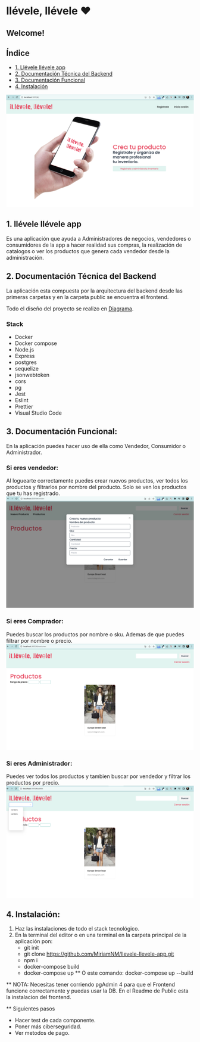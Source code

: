 # llévele, llévele ♥︎

## Welcome!

## Índice

* [1. Llévele llévele app](#1-Llévele-llévele-app)
* [2. Documentación Técnica del Backend](#2-Documentación-Técnica-del-Backend)
* [3. Documentación Funcional](#3-Documentación-Funcional)
* [4. Instalación](#4-Instalación)

![llevele-llevele](https://raw.githubusercontent.com/MiriamNM/llevele-llevele-app/main/public/src/Assets/llevele.png)

## 1. llévele llévele app
Es una aplicación que ayuda a Administradores de negocios, vendedores o consumidores de la app a hacer realidad sus compras, la realización de catalogos o ver los productos que genera cada vendedor desde la administración. 


## 2. Documentación Técnica del Backend
La aplicación esta compuesta por la arquitectura del backend desde las primeras carpetas y en la carpeta public se encuentra el frontend. 

Todo el diseño del proyecto se realizo en [Diagrama](https://raw.githubusercontent.com/MiriamNM/llevele-llevele-app/main/public/src/Assets/diagrama.png). 

### Stack
- Docker
- Docker compose
- Node.js
- Express
- postgres
- sequelize
- jsonwebtoken
- cors
- pg
- Jest
- Eslint
- Prettier
- Visual Studio Code

## 3. Documentación Funcional:
En la aplicación puedes hacer uso de ella como Vendedor, Consumidor o Administrador. 

### Si eres vendedor:
Al loguearte correctamente puedes crear nuevos productos, ver todos los productos y filtrarlos por nombre del producto.
Solo se ven los productos que tu has registrado.
![AppVendor](https://raw.githubusercontent.com/MiriamNM/llevele-llevele-app/main/public/src/Assets/AppVendor.png)

### Si eres Comprador:
Puedes buscar los productos por nombre o sku. Ademas de que puedes filtrar por nombre o precio.
![AppCustomer](https://raw.githubusercontent.com/MiriamNM/llevele-llevele-app/main/public/src/Assets/AppCustomer.png)

### Si eres Administrador:
Puedes ver todos los productos y tambien buscar por vendedor y filtrar los productos por precio. 
![AppAdmin](https://raw.githubusercontent.com/MiriamNM/llevele-llevele-app/main/public/src/Assets/AppAdmin.png)

## 4. Instalación:
1. Haz las instalaciones de todo el stack tecnológico.
2.  En la terminal del editor o en una terminal en la carpeta principal de la aplicación pon:
    - git init
    - git clone https://github.com/MiriamNM/llevele-llevele-app.git
    - npm i
    - docker-compose build 
    - docker-compose up 
    ** O este comando: docker-compose up --build

** NOTA: Necesitas tener corriendo pgAdmin 4 para que el Frontend funcione correctamente y puedas usar la DB. En el Readme de Public esta la instalacion del frontend.

** Siguientes pasos
- Hacer test de cada componente.
- Poner más ciberseguridad.
- Ver metodos de pago. 